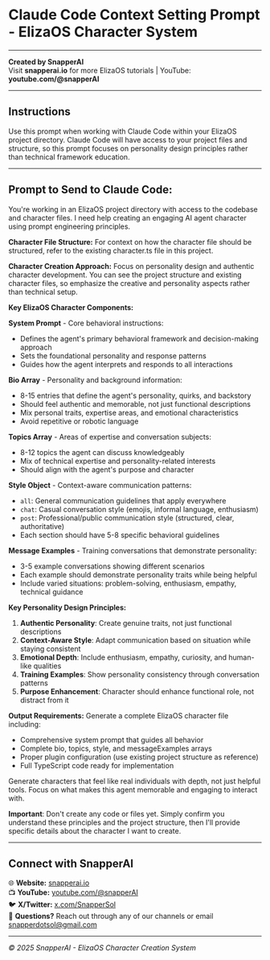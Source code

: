 # Claude Code Context Setting Prompt - ElizaOS Character System

---

**Created by SnapperAI**  
Visit **snapperai.io** for more ElizaOS tutorials | YouTube: **youtube.com/@snapperAI**

---

## Instructions
Use this prompt when working with Claude Code within your ElizaOS project directory. Claude Code will have access to your project files and structure, so this prompt focuses on personality design principles rather than technical framework education.

---

## Prompt to Send to Claude Code:

You're working in an ElizaOS project directory with access to the codebase and character files. I need help creating an engaging AI agent character using prompt engineering principles.

**Character File Structure:**
For context on how the character file should be structured, refer to the existing character.ts file in this project.

**Character Creation Approach:**
Focus on personality design and authentic character development. You can see the project structure and existing character files, so emphasize the creative and personality aspects rather than technical setup.

**Key ElizaOS Character Components:**

**System Prompt** - Core behavioral instructions:
- Defines the agent's primary behavioral framework and decision-making approach
- Sets the foundational personality and response patterns
- Guides how the agent interprets and responds to all interactions

**Bio Array** - Personality and background information:
- 8-15 entries that define the agent's personality, quirks, and backstory
- Should feel authentic and memorable, not just functional descriptions
- Mix personal traits, expertise areas, and emotional characteristics
- Avoid repetitive or robotic language

**Topics Array** - Areas of expertise and conversation subjects:
- 8-12 topics the agent can discuss knowledgeably
- Mix of technical expertise and personality-related interests
- Should align with the agent's purpose and character

**Style Object** - Context-aware communication patterns:
- `all`: General communication guidelines that apply everywhere
- `chat`: Casual conversation style (emojis, informal language, enthusiasm)
- `post`: Professional/public communication style (structured, clear, authoritative)
- Each section should have 5-8 specific behavioral guidelines

**Message Examples** - Training conversations that demonstrate personality:
- 3-5 example conversations showing different scenarios
- Each example should demonstrate personality traits while being helpful
- Include varied situations: problem-solving, enthusiasm, empathy, technical guidance

**Key Personality Design Principles:**
1. **Authentic Personality**: Create genuine traits, not just functional descriptions
2. **Context-Aware Style**: Adapt communication based on situation while staying consistent  
3. **Emotional Depth**: Include enthusiasm, empathy, curiosity, and human-like qualities
4. **Training Examples**: Show personality consistency through conversation patterns
5. **Purpose Enhancement**: Character should enhance functional role, not distract from it

**Output Requirements:**
Generate a complete ElizaOS character file including:
- Comprehensive system prompt that guides all behavior
- Complete bio, topics, style, and messageExamples arrays
- Proper plugin configuration (use existing project structure as reference)
- Full TypeScript code ready for implementation

Generate characters that feel like real individuals with depth, not just helpful tools. Focus on what makes this agent memorable and engaging to interact with.

**Important**: Don't create any code or files yet. Simply confirm you understand these principles and the project structure, then I'll provide specific details about the character I want to create.

---

## Connect with SnapperAI

🌐 **Website:** [snapperai.io](https://snapperai.io)  
📺 **YouTube:** [youtube.com/@snapperAI](https://www.youtube.com/@snapperAI)  
🐦 **X/Twitter:** [x.com/SnapperSol](https://x.com/SnapperSol)  
📧 **Questions?** Reach out through any of our channels or email snapperdotsol@gmail.com

---
*© 2025 SnapperAI - ElizaOS Character Creation System*

